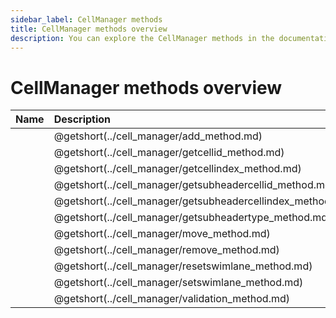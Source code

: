 ```yaml
---
sidebar_label: CellManager methods
title: CellManager methods overview
description: You can explore the CellManager methods in the documentation of the DHTMLX JavaScript Diagram library. Browse developer guides and API reference, try out code examples and live demos, and download a free 30-day evaluation version of DHTMLX Diagram.
---
```


# CellManager methods overview

| Name                                                 | Description                                                 |
| :--------------------------------------------------- | :---------------------------------------------------------- |
| [](../cell_manager/add_method.md)                   | @getshort(../cell_manager/add_method.md)                   |
| [](../cell_manager/getcellid_method.md)             | @getshort(../cell_manager/getcellid_method.md)             |
| [](../cell_manager/getcellindex_method.md)          | @getshort(../cell_manager/getcellindex_method.md)          |
| [](../cell_manager/getsubheadercellid_method.md)    | @getshort(../cell_manager/getsubheadercellid_method.md)    |
| [](../cell_manager/getsubheadercellindex_method.md) | @getshort(../cell_manager/getsubheadercellindex_method.md) |
| [](../cell_manager/getsubheadertype_method.md)      | @getshort(../cell_manager/getsubheadertype_method.md)      |
| [](../cell_manager/move_method.md)                  | @getshort(../cell_manager/move_method.md)                  |
| [](../cell_manager/remove_method.md)                | @getshort(../cell_manager/remove_method.md)                |
| [](../cell_manager/resetswimlane_method.md)         | @getshort(../cell_manager/resetswimlane_method.md)         |
| [](../cell_manager/setswimlane_method.md)           | @getshort(../cell_manager/setswimlane_method.md)           |
| [](../cell_manager/validation_method.md)            | @getshort(../cell_manager/validation_method.md)            |